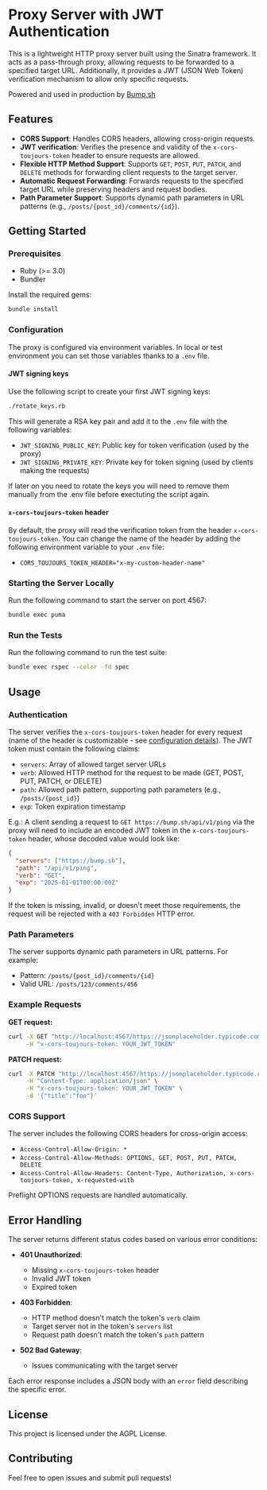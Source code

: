 # Proxy Server with JWT Authentication

This is a lightweight HTTP proxy server built using the Sinatra framework. It acts as a pass-through proxy, allowing requests to be forwarded to a specified target URL. Additionally, it provides a JWT (JSON Web Token) verification mechanism to allow only specific requests.

Powered and used in production by [Bump.sh](https://bump.sh)

## Features

- **CORS Support**: Handles CORS headers, allowing cross-origin requests.
- **JWT verification**: Verifies the presence and validity of the `x-cors-toujours-token` header to ensure requests are allowed.
- **Flexible HTTP Method Support**: Supports `GET`, `POST`, `PUT`, `PATCH`, and `DELETE` methods for forwarding client requests to the target server.
- **Automatic Request Forwarding**: Forwards requests to the specified target URL while preserving headers and request bodies.
- **Path Parameter Support**: Supports dynamic path parameters in URL patterns (e.g., `/posts/{post_id}/comments/{id}`).

## Getting Started

### Prerequisites

- Ruby (>= 3.0)
- Bundler

Install the required gems:
```bash
bundle install
```

### Configuration

The proxy is configured via environment variables. In local or test environment you can set those variables thanks to a `.env` file.

#### JWT signing keys

Use the following script to create your first JWT signing keys:
```bash
./rotate_keys.rb
```

This will generate a RSA key pair and add it to the `.env` file with the following variables:
- `JWT_SIGNING_PUBLIC_KEY`: Public key for token verification (used by the proxy)
- `JWT_SIGNING_PRIVATE_KEY`: Private key for token signing (used by clients making the requests)

If later on you need to rotate the keys you will need to remove them manually from the .env file before exectuting the script again.

#### `x-cors-toujours-token` header

By default, the proxy will read the verification token from the header `x-cors-toujours-token`. You can change the name of the header by adding the following environment variable to your `.env` file:

- `CORS_TOUJOURS_TOKEN_HEADER="x-my-custom-header-name"`

### Starting the Server Locally

Run the following command to start the server on port 4567:
```bash
bundle exec puma
```

### Run the Tests

Run the following command to run the test suite:
```bash
bundle exec rspec --color -fd spec
```

## Usage

### Authentication

The server verifies the `x-cors-toujours-token` header for every request (name of the header is customizable - see [configuration details](#configuration)). The JWT token must contain the following claims:

- `servers`: Array of allowed target server URLs
- `verb`: Allowed HTTP method for the request to be made (GET, POST, PUT, PATCH, or DELETE)
- `path`: Allowed path pattern, supporting path parameters (e.g., `/posts/{post_id}`)
- `exp`: Token expiration timestamp

E.g.: A client sending a request to `GET https://bump.sh/api/v1/ping`
via the proxy will need to include an encoded JWT token in
the `x-cors-toujours-token` header, whose decoded value would look like:
```json
{
  "servers": ["https://bump.sh"],
  "path": "/api/v1/ping",
  "verb": "GET",
  "exp": "2025-01-01T00:00:00Z"
}
```

If the token is missing, invalid, or doesn't meet those requirements,
the request will be rejected with a `403 Forbidden` HTTP error.

### Path Parameters

The server supports dynamic path parameters in URL patterns. For example:
- Pattern: `/posts/{post_id}/comments/{id}`
- Valid URL: `/posts/123/comments/456`

### Example Requests

**GET request:**
```bash
curl -X GET "http://localhost:4567/https://jsonplaceholder.typicode.com/todos" \
     -H "x-cors-toujours-token: YOUR_JWT_TOKEN"
```

**PATCH request:**
```bash
curl -X PATCH "http://localhost:4567/https://jsonplaceholder.typicode.com/posts/1" \
     -H "Content-Type: application/json" \
     -H "x-cors-toujours-token: YOUR_JWT_TOKEN" \
     -d '{"title":"foo"}'
```

### CORS Support

The server includes the following CORS headers for cross-origin access:
- `Access-Control-Allow-Origin: *`
- `Access-Control-Allow-Methods: OPTIONS, GET, POST, PUT, PATCH, DELETE`
- `Access-Control-Allow-Headers: Content-Type, Authorization, x-cors-toujours-token, x-requested-with`

Preflight OPTIONS requests are handled automatically.

## Error Handling

The server returns different status codes based on various error conditions:

- **401 Unauthorized**:
  - Missing `x-cors-toujours-token` header
  - Invalid JWT token
  - Expired token

- **403 Forbidden**:
  - HTTP method doesn't match the token's `verb` claim
  - Target server not in the token's `servers` list
  - Request path doesn't match the token's `path` pattern

- **502 Bad Gateway**:
  - Issues communicating with the target server

Each error response includes a JSON body with an `error` field describing the specific error.

## License

This project is licensed under the AGPL License.

## Contributing

Feel free to open issues and submit pull requests!
